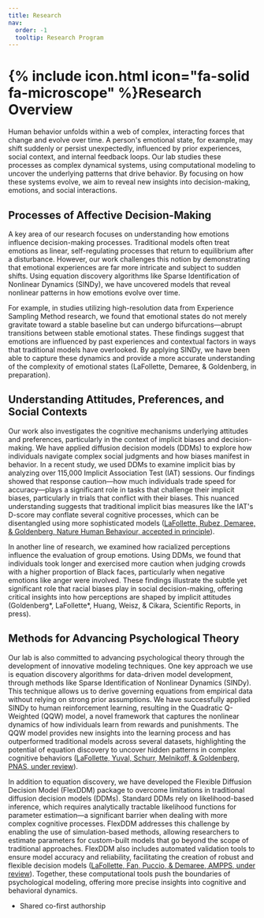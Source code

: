 ```yaml
---
title: Research
nav:
  order: -1
  tooltip: Research Program
---
```


# {% include icon.html icon="fa-solid fa-microscope" %}Research Overview

Human behavior unfolds within a web of complex, interacting forces that change and evolve over time. A person's emotional state, for example, may shift suddenly or persist unexpectedly, influenced by prior experiences, social context, and internal feedback loops. Our lab studies these processes as complex dynamical systems, using computational modeling to uncover the underlying patterns that drive behavior. By focusing on how these systems evolve, we aim to reveal new insights into decision-making, emotions, and social interactions.

## Processes of Affective Decision-Making

A key area of our research focuses on understanding how emotions influence decision-making processes. Traditional models often treat emotions as linear, self-regulating processes that return to equilibrium after a disturbance. However, our work challenges this notion by demonstrating that emotional experiences are far more intricate and subject to sudden shifts. Using equation discovery algorithms like Sparse Identification of Nonlinear Dynamics (SINDy), we have uncovered models that reveal nonlinear patterns in how emotions evolve over time.

For example, in studies utilizing high-resolution data from Experience Sampling Method research, we found that emotional states do not merely gravitate toward a stable baseline but can undergo bifurcations—abrupt transitions between stable emotional states. These findings suggest that emotions are influenced by past experiences and contextual factors in ways that traditional models have overlooked. By applying SINDy, we have been able to capture these dynamics and provide a more accurate understanding of the complexity of emotional states (LaFollette, Demaree, & Goldenberg, in preparation).

## Understanding Attitudes, Preferences, and Social Contexts

Our work also investigates the cognitive mechanisms underlying attitudes and preferences, particularly in the context of implicit biases and decision-making. We have applied diffusion decision models (DDMs) to explore how individuals navigate complex social judgments and how biases manifest in behavior. In a recent study, we used DDMs to examine implicit bias by analyzing over 115,000 Implicit Association Test (IAT) sessions. Our findings showed that response caution—how much individuals trade speed for accuracy—plays a significant role in tasks that challenge their implicit biases, particularly in trials that conflict with their biases. This nuanced understanding suggests that traditional implicit bias measures like the IAT's D-score may conflate several cognitive processes, which can be disentangled using more sophisticated models ([LaFollette, Rubez, Demaree, & Goldenberg, Nature Human Behaviour, accepted in principle](https://osf.io/e97rf)).

In another line of research, we examined how racialized perceptions influence the evaluation of group emotions. Using DDMs, we found that individuals took longer and exercised more caution when judging crowds with a higher proportion of Black faces, particularly when negative emotions like anger were involved. These findings illustrate the subtle yet significant role that racial biases play in social decision-making, offering critical insights into how perceptions are shaped by implicit attitudes (Goldenberg*, LaFollette*, Huang, Weisz, & Cikara, Scientific Reports, in press).

## Methods for Advancing Psychological Theory

Our lab is also committed to advancing psychological theory through the development of innovative modeling techniques. One key approach we use is equation discovery algorithms for data-driven model development, through methods like Sparse Identification of Nonlinear Dynamics (SINDy). This technique allows us to derive governing equations from empirical data without relying on strong prior assumptions. We have successfully applied SINDy to human reinforcement learning, resulting in the Quadratic Q-Weighted (QQW) model, a novel framework that captures the nonlinear dynamics of how individuals learn from rewards and punishments. The QQW model provides new insights into the learning process and has outperformed traditional models across several datasets, highlighting the potential of equation discovery to uncover hidden patterns in complex cognitive behaviors ([LaFollette, Yuval, Schurr, Melnikoff, & Goldenberg, PNAS, under review](https://osf.io/preprints/psyarxiv/65jqh)).

In addition to equation discovery, we have developed the Flexible Diffusion Decision Model (FlexDDM) package to overcome limitations in traditional diffusion decision models (DDMs). Standard DDMs rely on likelihood-based inference, which requires analytically tractable likelihood functions for parameter estimation—a significant barrier when dealing with more complex cognitive processes. FlexDDM addresses this challenge by enabling the use of simulation-based methods, allowing researchers to estimate parameters for custom-built models that go beyond the scope of traditional approaches. FlexDDM also includes automated validation tools to ensure model accuracy and reliability, facilitating the creation of robust and flexible decision models ([LaFollette, Fan, Puccio, & Demaree, AMPPS, under review](https://osf.io/preprints/psyarxiv/j9m67)). Together, these computational tools push the boundaries of psychological modeling, offering more precise insights into cognitive and behavioral dynamics.

* Shared co-first authorship